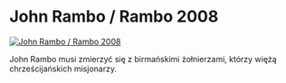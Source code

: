 John Rambo / Rambo 2008 
=============
[![John Rambo / Rambo 2008 ](http://vidos.pl/images/player.gif)](http://vidos.pl/john-rambo-rambo-2008)

 John Rambo musi zmierzyć się z birmańskimi żołnierzami, którzy więżą chrześcijańskich misjonarzy.
